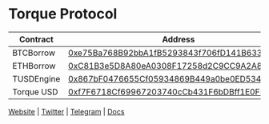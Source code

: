 # Torque Protocol

| Contract       | Address       |
| -------------  | ------------- |
| BTCBorrow      | [0xe75Ba768B92bbA1fB5293843f706fD141B6332B0](https://arbiscan.io/address/0xe75ba768b92bba1fb5293843f706fd141b6332b0) |
| ETHBorrow      | [0xC81B3e5D8A80eA0308F17258d2C9CC9A2A89696C](https://arbiscan.io/address/0xc81b3e5d8a80ea0308f17258d2c9cc9a2a89696c) |
| TUSDEngine     | [0x867bF0476655Cf05934869B449a0be0ED534eA60](https://arbiscan.io/address/0x867bf0476655cf05934869b449a0be0ed534ea60) |
| Torque USD     | [0xf7F6718Cf69967203740cCb431F6bDBff1E0FB68](https://arbiscan.io/token/0xf7f6718cf69967203740ccb431f6bdbff1e0fb68) |

[Website](https://torque.fi) | [Twitter](https://twitter.com/torquefi) | [Telegram](https://t.me/torquefi) | [Docs](https://docs.torque.fi)